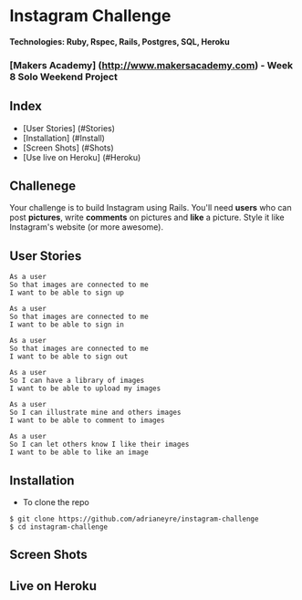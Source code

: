 # Instagram Challenge
#### Technologies: Ruby, Rspec, Rails, Postgres, SQL, Heroku
### [Makers Academy] (http://www.makersacademy.com) - Week 8 Solo Weekend Project

## Index
* [User Stories] (#Stories)
* [Installation] (#Install)
* [Screen Shots] (#Shots)
* [Use live on Heroku] (#Heroku)

## Challenege

Your challenge is to build Instagram using Rails. You'll need **users** who can post **pictures**, write **comments** on pictures and **like** a picture. Style it like Instagram's website (or more awesome).

## <a name="Stories">User Stories</a>
```
As a user
So that images are connected to me
I want to be able to sign up

As a user
So that images are connected to me
I want to be able to sign in

As a user
So that images are connected to me
I want to be able to sign out

As a user
So I can have a library of images
I want to be able to upload my images

As a user
So I can illustrate mine and others images
I want to be able to comment to images

As a user
So I can let others know I like their images
I want to be able to like an image
```

## <a name="Install">Installation</a>
* To clone the repo
```shell
$ git clone https://github.com/adrianeyre/instagram-challenge
$ cd instagram-challenge
```

## <a name="Shots">Screen Shots</a>

## <a name="Heroku">Live on Heroku</a>
